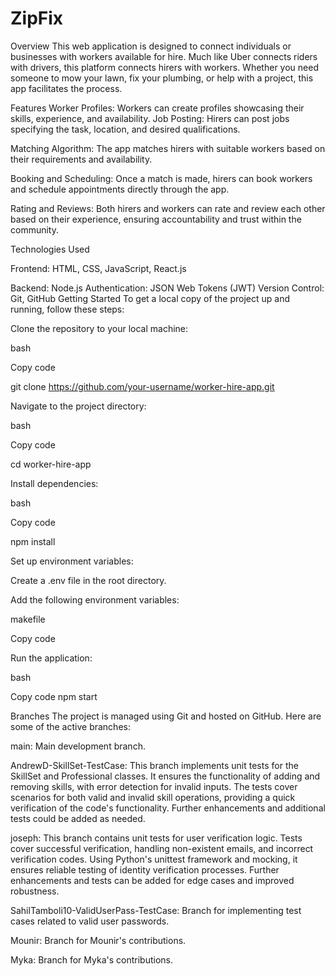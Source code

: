 # ZipFix

Overview
This web application is designed to connect individuals or businesses with workers available for hire. Much like Uber connects riders with drivers, this platform connects hirers with workers. Whether you need someone to mow your lawn, fix your plumbing, or help with a project, this app facilitates the process.

Features
Worker Profiles: Workers can create profiles showcasing their skills, experience, and availability.
Job Posting: Hirers can post jobs specifying the task, location, and desired qualifications.

Matching Algorithm: The app matches hirers with suitable workers based on their requirements and availability.

Booking and Scheduling: Once a match is made, hirers can book workers and schedule appointments directly through the app.

Rating and Reviews: Both hirers and workers can rate and review each other based on their experience, ensuring accountability and trust within the community.

Technologies Used

Frontend: HTML, CSS, JavaScript, React.js

Backend: Node.js
Authentication: JSON Web Tokens (JWT)
Version Control: Git, GitHub
Getting Started
To get a local copy of the project up and running, follow these steps:

Clone the repository to your local machine:


bash

Copy code

git clone https://github.com/your-username/worker-hire-app.git

Navigate to the project directory:

bash

Copy code

cd worker-hire-app

Install dependencies:

bash

Copy code

npm install

Set up environment variables:

Create a .env file in the root directory.

Add the following environment variables:

makefile

Copy code


Run the application:

bash

Copy code
npm start

Branches
The project is managed using Git and hosted on GitHub. Here are some of the active branches:

main: Main development branch.


AndrewD-SkillSet-TestCase: 
This branch implements unit tests for the SkillSet and Professional classes. It ensures the functionality of adding and removing skills, with error detection for invalid inputs. The tests cover scenarios for both valid and invalid skill operations, providing a quick verification of the code's functionality. Further enhancements and additional tests could be added as needed.



joseph: 
This branch contains unit tests for user verification logic. Tests cover successful verification, handling non-existent emails, and incorrect verification codes. Using Python's unittest framework and mocking, it ensures reliable testing of identity verification processes. Further enhancements and tests can be added for edge cases and improved robustness.



SahilTamboli10-ValidUserPass-TestCase: Branch for implementing test cases related to valid user passwords.

Mounir: Branch for Mounir's contributions.

Myka: Branch for Myka's contributions.
